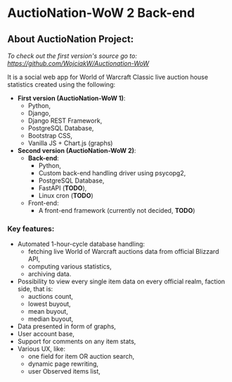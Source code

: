 # AuctioNation-WoW 2 **Back-end**
## About AuctioNation Project:
*To check out the first version's source go to:
https://github.com/WojciakW/Auctionation-WoW*

It is a social web app for World of Warcraft Classic live auction house statistics created using the following:
-   **First version (AuctioNation-WoW 1)**:
    - Python,
    - Django,
    - Django REST Framework,
    - PostgreSQL Database,
    - Bootstrap CSS,
    - Vanilla JS + Chart.js (graphs)
-   **Second version (AuctioNation-WoW 2)**:
    - **Back-end**:
        - Python,
        - Custom back-end handling driver using psycopg2,
        - PostgreSQL Database,
        - FastAPI (**TODO**),
        - Linux cron (**TODO**)
    - Front-end:
        - A front-end framework (currently not decided, **TODO**)

### Key features:
- Automated 1-hour-cycle database handling:
  - fetching live World of Warcraft auctions data from official Blizzard API,
  - computing various statistics,
  - archiving data.
- Possibility to view every single item data on every official realm, faction side, that is:
  - auctions count,
  - lowest buyout,
  - mean buyout,
  - median buyout,
- Data presented in form of graphs,
- User account base,
- Support for comments on any item stats,
- Various UX, like:
    - one field for item OR auction search,
    - dynamic page rewriting,
    - user Observed items list,
